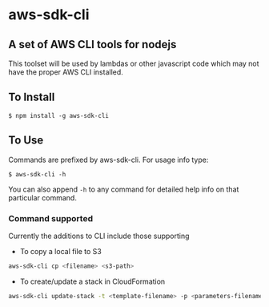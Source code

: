 # aws-sdk-cli

## A set of AWS CLI tools for nodejs
This toolset will be used by lambdas or other javascript code which may not have
the proper AWS CLI installed.

## To Install

    $ npm install -g aws-sdk-cli

## To Use

Commands are prefixed by aws-sdk-cli. For usage info type:

    $ aws-sdk-cli -h

You can also append `-h` to any command for detailed help info on that particular command.

### Command supported
Currently the additions to CLI include those supporting
* To copy a local file to S3

```bash
aws-sdk-cli cp <filename> <s3-path>
```

* To create/update a stack in CloudFormation


```bash
aws-sdk-cli update-stack -t <template-filename> -p <parameters-filename> <stackname>
```
